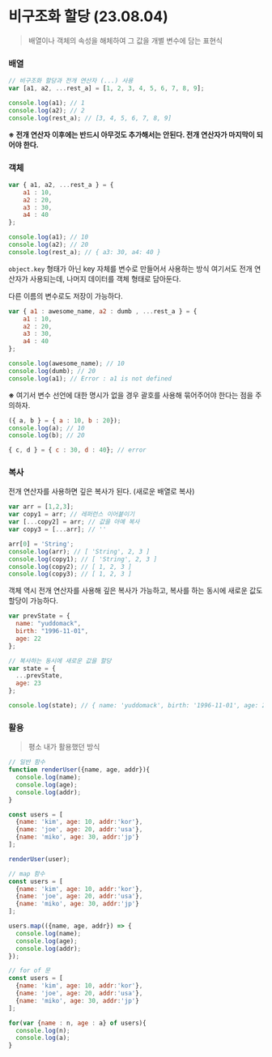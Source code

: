 # 비구조화 할당 (23.08.04)

> 배열이나 객체의 속성을 해체하여 그 값을 개별 변수에 담는 표현식
> 

### 배열

```jsx
// 비구조화 할당과 전개 연산자 (...) 사용
var [a1, a2, ...rest_a] = [1, 2, 3, 4, 5, 6, 7, 8, 9];

console.log(a1); // 1
console.log(a2); // 2
console.log(rest_a); // [3, 4, 5, 6, 7, 8, 9]
```

**※ 전개 연산자 이후에는 반드시 아무것도 추가해서는 안된다. 전개 연산자가 마지막이 되어야 한다.**

### 객체

```jsx
var { a1, a2, ...rest_a } = { 
	a1 : 10, 
	a2 : 20, 
	a3 : 30, 
	a4 : 40 
};

console.log(a1); // 10
console.log(a2); // 20
console.log(rest_a); // { a3: 30, a4: 40 }
```

`object.key` 형태가 아닌 key 자체를 변수로 만들어서 사용하는 방식
여기서도 전개 연산자가 사용되는데, 나머지 데이터를 객체 형태로 담아둔다.

다른 이름의 변수로도 저장이 가능하다.

```jsx
var { a1 : awesome_name, a2 : dumb , ...rest_a } = { 
	a1 : 10, 
	a2 : 20, 
	a3 : 30, 
	a4 : 40 
};

console.log(awesome_name); // 10
console.log(dumb); // 20
console.log(a1); // Error : a1 is not defined
```

**※** 여기서 변수 선언에 대한 명시가 없을 경우 괄호를 사용해 묶어주어야 한다는 점을 주의하자.

```jsx
({ a, b } = { a : 10, b : 20});
console.log(a); // 10
console.log(b); // 20

{ c, d } = { c : 30, d : 40}; // error
```

### 복사

전개 연산자를 사용하면 깊은 복사가 된다. (새로운 배열로 복사)

```jsx
var arr = [1,2,3];
var copy1 = arr; // 레퍼런스 이어붙이기
var [...copy2] = arr; // 값을 아예 복사
var copy3 = [...arr]; // ''

arr[0] = 'String';
console.log(arr); // [ 'String', 2, 3 ]
console.log(copy1); // [ 'String', 2, 3 ]
console.log(copy2); // [ 1, 2, 3 ]
console.log(copy3); // [ 1, 2, 3 ]
```

객체 역시 전개 연산자를 사용해 깊은 복사가 가능하고, 복사를 하는 동시에 새로운 값도 할당이 가능하다.

```jsx
var prevState = {
  name: "yuddomack",
  birth: "1996-11-01",
  age: 22
};

// 복사하는 동시에 새로운 값을 할당
var state = {
  ...prevState,
  age: 23
};

console.log(state); // { name: 'yuddomack', birth: '1996-11-01', age: 23 }
```

### 활용

> 평소 내가 활용했던 방식
> 

```jsx
// 일반 함수
function renderUser({name, age, addr}){
  console.log(name);
  console.log(age);
  console.log(addr);
}

const users = [
  {name: 'kim', age: 10, addr:'kor'},
  {name: 'joe', age: 20, addr:'usa'},
  {name: 'miko', age: 30, addr:'jp'}
];

renderUser(user);
```

```jsx
// map 함수
const users = [
  {name: 'kim', age: 10, addr:'kor'},
  {name: 'joe', age: 20, addr:'usa'},
  {name: 'miko', age: 30, addr:'jp'}
];

users.map(({name, age, addr}) => {
  console.log(name);
  console.log(age);
  console.log(addr);
});
```

```jsx
// for of 문
const users = [
  {name: 'kim', age: 10, addr:'kor'},
  {name: 'joe', age: 20, addr:'usa'},
  {name: 'miko', age: 30, addr:'jp'}
];

for(var {name : n, age : a} of users){
  console.log(n);
  console.log(a);
}
```